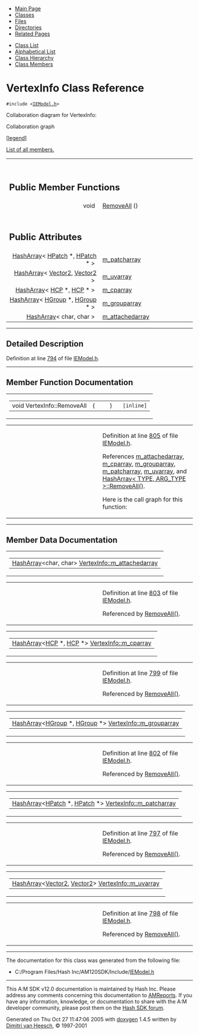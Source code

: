 <div class="tabs">

- [Main Page](index.md)
- <span id="current">[Classes](annotated.md)</span>
- [Files](files.md)
- [Directories](dirs.md)
- [Related Pages](pages.md)

</div>

<div class="tabs">

- [Class List](annotated.md)
- [Alphabetical List](classes.md)
- [Class Hierarchy](hierarchy.md)
- [Class Members](functions.md)

</div>

# VertexInfo Class Reference

`#include <`<a href="IEModel_8h-source.md" class="el"><code>IEModel.h</code></a>`>`

Collaboration diagram for VertexInfo:

<span class="image placeholder" original-image-src="classVertexInfo__coll__graph.gif" original-image-title="" border="0" usemap="#VertexInfo__coll__map">Collaboration graph</span>

\[[legend](graph_legend.md)\]

[List of all members.](classVertexInfo-members.md)

<table data-border="0" data-cellpadding="0" data-cellspacing="0">
<colgroup>
<col style="width: 50%" />
<col style="width: 50%" />
</colgroup>
<tbody>
<tr>
<td></td>
<td></td>
</tr>
<tr>
<td colspan="2"><br />
&#10;<h2 id="public-member-functions">Public Member Functions</h2></td>
</tr>
<tr>
<td class="memItemLeft" style="text-align: right;" data-nowrap="" data-valign="top">void </td>
<td class="memItemRight" data-valign="bottom"><a href="classVertexInfo.md#89fa2a8f9b65284fc34a3851e23257ac" class="el">RemoveAll</a> ()</td>
</tr>
<tr>
<td colspan="2"><br />
&#10;<h2 id="public-attributes">Public Attributes</h2></td>
</tr>
<tr>
<td class="memItemLeft" style="text-align: right;" data-nowrap="" data-valign="top"><a href="classHashArray.md" class="el">HashArray</a>&lt; <a href="classHPatch.md" class="el">HPatch</a> *, <a href="classHPatch.md" class="el">HPatch</a> * &gt; </td>
<td class="memItemRight" data-valign="bottom"><a href="classVertexInfo.md#a1ff2be303e179d9f66102b60c0433d6" class="el">m_patcharray</a></td>
</tr>
<tr>
<td class="memItemLeft" style="text-align: right;" data-nowrap="" data-valign="top"><a href="classHashArray.md" class="el">HashArray</a>&lt; <a href="classVector2.md" class="el">Vector2</a>, <a href="classVector2.md" class="el">Vector2</a> &gt; </td>
<td class="memItemRight" data-valign="bottom"><a href="classVertexInfo.md#6ca10a78e4dd988e224fc6230c3f8b81" class="el">m_uvarray</a></td>
</tr>
<tr>
<td class="memItemLeft" style="text-align: right;" data-nowrap="" data-valign="top"><a href="classHashArray.md" class="el">HashArray</a>&lt; <a href="classHCP.md" class="el">HCP</a> *, <a href="classHCP.md" class="el">HCP</a> * &gt; </td>
<td class="memItemRight" data-valign="bottom"><a href="classVertexInfo.md#5e2c20a1b06ee04de2ff5a1d4d5565a9" class="el">m_cparray</a></td>
</tr>
<tr>
<td class="memItemLeft" style="text-align: right;" data-nowrap="" data-valign="top"><a href="classHashArray.md" class="el">HashArray</a>&lt; <a href="classHGroup.md" class="el">HGroup</a> *, <a href="classHGroup.md" class="el">HGroup</a> * &gt; </td>
<td class="memItemRight" data-valign="bottom"><a href="classVertexInfo.md#5cfbd3060812eefed40b5d9b36a98136" class="el">m_grouparray</a></td>
</tr>
<tr>
<td class="memItemLeft" style="text-align: right;" data-nowrap="" data-valign="top"><a href="classHashArray.md" class="el">HashArray</a>&lt; char, char &gt; </td>
<td class="memItemRight" data-valign="bottom"><a href="classVertexInfo.md#e07ca002572ac0f5e60b0f078918f562" class="el">m_attachedarray</a></td>
</tr>
</tbody>
</table>

------------------------------------------------------------------------

<span id="_details"></span>

## Detailed Description

Definition at line <a href="IEModel_8h-source.md#l00794" class="el">794</a> of file <a href="IEModel_8h-source.md" class="el">IEModel.h</a>.

------------------------------------------------------------------------

## Member Function Documentation

<span id="89fa2a8f9b65284fc34a3851e23257ac" class="anchor"></span>

<table class="mdTable" data-cellpadding="2" data-cellspacing="0">
<colgroup>
<col style="width: 100%" />
</colgroup>
<tbody>
<tr>
<td class="mdRow"><table data-cellpadding="0" data-cellspacing="0" data-border="0">
<tbody>
<tr>
<td class="md" data-nowrap="" data-valign="top">void VertexInfo::RemoveAll</td>
<td class="md" data-valign="top">( </td>
<td class="mdname1" data-valign="top" data-nowrap=""></td>
<td class="md" data-valign="top"> ) </td>
<td class="md" data-nowrap=""><code> [inline]</code></td>
</tr>
</tbody>
</table></td>
</tr>
</tbody>
</table>

<table data-cellspacing="5" data-cellpadding="0" data-border="0">
<colgroup>
<col style="width: 50%" />
<col style="width: 50%" />
</colgroup>
<tbody>
<tr>
<td> </td>
<td><p>Definition at line <a href="IEModel_8h-source.md#l00805" class="el">805</a> of file <a href="IEModel_8h-source.md" class="el">IEModel.h</a>.</p>
<p>References <a href="IEModel_8h-source.md#l00803" class="el">m_attachedarray</a>, <a href="IEModel_8h-source.md#l00799" class="el">m_cparray</a>, <a href="IEModel_8h-source.md#l00802" class="el">m_grouparray</a>, <a href="IEModel_8h-source.md#l00797" class="el">m_patcharray</a>, <a href="IEModel_8h-source.md#l00798" class="el">m_uvarray</a>, and <a href="HashArra_8h-source.md#l00112" class="el">HashArray&lt; TYPE, ARG_TYPE &gt;::RemoveAll()</a>.</p>
<p>Here is the call graph for this function:</p>
<span class="image placeholder" data-original-image-src="classVertexInfo_89fa2a8f9b65284fc34a3851e23257ac_cgraph.gif" data-original-image-title="" data-border="0" usemap="#classVertexInfo_89fa2a8f9b65284fc34a3851e23257ac_cgraph_map"></span></td>
</tr>
</tbody>
</table>

------------------------------------------------------------------------

## Member Data Documentation

<span id="e07ca002572ac0f5e60b0f078918f562" class="anchor"></span>

<table class="mdTable" data-cellpadding="2" data-cellspacing="0">
<colgroup>
<col style="width: 100%" />
</colgroup>
<tbody>
<tr>
<td class="mdRow"><table data-cellpadding="0" data-cellspacing="0" data-border="0">
<tbody>
<tr>
<td class="md" data-nowrap="" data-valign="top"><a href="classHashArray.md" class="el">HashArray</a>&lt;char, char&gt; <a href="classVertexInfo.md#e07ca002572ac0f5e60b0f078918f562" class="el">VertexInfo::m_attachedarray</a></td>
</tr>
</tbody>
</table></td>
</tr>
</tbody>
</table>

<table data-cellspacing="5" data-cellpadding="0" data-border="0">
<colgroup>
<col style="width: 50%" />
<col style="width: 50%" />
</colgroup>
<tbody>
<tr>
<td> </td>
<td><p>Definition at line <a href="IEModel_8h-source.md#l00803" class="el">803</a> of file <a href="IEModel_8h-source.md" class="el">IEModel.h</a>.</p>
<p>Referenced by <a href="IEModel_8h-source.md#l00805" class="el">RemoveAll()</a>.</p></td>
</tr>
</tbody>
</table>

<span id="5e2c20a1b06ee04de2ff5a1d4d5565a9" class="anchor"></span>

<table class="mdTable" data-cellpadding="2" data-cellspacing="0">
<colgroup>
<col style="width: 100%" />
</colgroup>
<tbody>
<tr>
<td class="mdRow"><table data-cellpadding="0" data-cellspacing="0" data-border="0">
<tbody>
<tr>
<td class="md" data-nowrap="" data-valign="top"><a href="classHashArray.md" class="el">HashArray</a>&lt;<a href="classHCP.md" class="el">HCP</a> *, <a href="classHCP.md" class="el">HCP</a> *&gt; <a href="classVertexInfo.md#5e2c20a1b06ee04de2ff5a1d4d5565a9" class="el">VertexInfo::m_cparray</a></td>
</tr>
</tbody>
</table></td>
</tr>
</tbody>
</table>

<table data-cellspacing="5" data-cellpadding="0" data-border="0">
<colgroup>
<col style="width: 50%" />
<col style="width: 50%" />
</colgroup>
<tbody>
<tr>
<td> </td>
<td><p>Definition at line <a href="IEModel_8h-source.md#l00799" class="el">799</a> of file <a href="IEModel_8h-source.md" class="el">IEModel.h</a>.</p>
<p>Referenced by <a href="IEModel_8h-source.md#l00805" class="el">RemoveAll()</a>.</p></td>
</tr>
</tbody>
</table>

<span id="5cfbd3060812eefed40b5d9b36a98136" class="anchor"></span>

<table class="mdTable" data-cellpadding="2" data-cellspacing="0">
<colgroup>
<col style="width: 100%" />
</colgroup>
<tbody>
<tr>
<td class="mdRow"><table data-cellpadding="0" data-cellspacing="0" data-border="0">
<tbody>
<tr>
<td class="md" data-nowrap="" data-valign="top"><a href="classHashArray.md" class="el">HashArray</a>&lt;<a href="classHGroup.md" class="el">HGroup</a> *, <a href="classHGroup.md" class="el">HGroup</a> *&gt; <a href="classVertexInfo.md#5cfbd3060812eefed40b5d9b36a98136" class="el">VertexInfo::m_grouparray</a></td>
</tr>
</tbody>
</table></td>
</tr>
</tbody>
</table>

<table data-cellspacing="5" data-cellpadding="0" data-border="0">
<colgroup>
<col style="width: 50%" />
<col style="width: 50%" />
</colgroup>
<tbody>
<tr>
<td> </td>
<td><p>Definition at line <a href="IEModel_8h-source.md#l00802" class="el">802</a> of file <a href="IEModel_8h-source.md" class="el">IEModel.h</a>.</p>
<p>Referenced by <a href="IEModel_8h-source.md#l00805" class="el">RemoveAll()</a>.</p></td>
</tr>
</tbody>
</table>

<span id="a1ff2be303e179d9f66102b60c0433d6" class="anchor"></span>

<table class="mdTable" data-cellpadding="2" data-cellspacing="0">
<colgroup>
<col style="width: 100%" />
</colgroup>
<tbody>
<tr>
<td class="mdRow"><table data-cellpadding="0" data-cellspacing="0" data-border="0">
<tbody>
<tr>
<td class="md" data-nowrap="" data-valign="top"><a href="classHashArray.md" class="el">HashArray</a>&lt;<a href="classHPatch.md" class="el">HPatch</a> *, <a href="classHPatch.md" class="el">HPatch</a> *&gt; <a href="classVertexInfo.md#a1ff2be303e179d9f66102b60c0433d6" class="el">VertexInfo::m_patcharray</a></td>
</tr>
</tbody>
</table></td>
</tr>
</tbody>
</table>

<table data-cellspacing="5" data-cellpadding="0" data-border="0">
<colgroup>
<col style="width: 50%" />
<col style="width: 50%" />
</colgroup>
<tbody>
<tr>
<td> </td>
<td><p>Definition at line <a href="IEModel_8h-source.md#l00797" class="el">797</a> of file <a href="IEModel_8h-source.md" class="el">IEModel.h</a>.</p>
<p>Referenced by <a href="IEModel_8h-source.md#l00805" class="el">RemoveAll()</a>.</p></td>
</tr>
</tbody>
</table>

<span id="6ca10a78e4dd988e224fc6230c3f8b81" class="anchor"></span>

<table class="mdTable" data-cellpadding="2" data-cellspacing="0">
<colgroup>
<col style="width: 100%" />
</colgroup>
<tbody>
<tr>
<td class="mdRow"><table data-cellpadding="0" data-cellspacing="0" data-border="0">
<tbody>
<tr>
<td class="md" data-nowrap="" data-valign="top"><a href="classHashArray.md" class="el">HashArray</a>&lt;<a href="classVector2.md" class="el">Vector2</a>, <a href="classVector2.md" class="el">Vector2</a>&gt; <a href="classVertexInfo.md#6ca10a78e4dd988e224fc6230c3f8b81" class="el">VertexInfo::m_uvarray</a></td>
</tr>
</tbody>
</table></td>
</tr>
</tbody>
</table>

<table data-cellspacing="5" data-cellpadding="0" data-border="0">
<colgroup>
<col style="width: 50%" />
<col style="width: 50%" />
</colgroup>
<tbody>
<tr>
<td> </td>
<td><p>Definition at line <a href="IEModel_8h-source.md#l00798" class="el">798</a> of file <a href="IEModel_8h-source.md" class="el">IEModel.h</a>.</p>
<p>Referenced by <a href="IEModel_8h-source.md#l00805" class="el">RemoveAll()</a>.</p></td>
</tr>
</tbody>
</table>

------------------------------------------------------------------------

The documentation for this class was generated from the following file:

- C:/Program Files/Hash Inc/AM120SDK/Include/<a href="IEModel_8h-source.md" class="el">IEModel.h</a>

------------------------------------------------------------------------

<span class="small">This A:M SDK v12.0 documentation is maintained by Hash Inc. Please address any comments concerning this documentation to [AMReports](http://www.hash.com/reports). If you have any information, knowledge, or documentation to share with the A:M developer community, please post them on the [Hash SDK forum](http://www.hash.com/forums/index.php?showforum=11).</span>

Generated on Thu Oct 27 11:47:06 2005 with [<span class="image placeholder" original-image-src="doxygen.png" original-image-title="" height="45" width="100" align="middle" border="0">doxygen</span>](http://www.doxygen.org/index.html) 1.4.5 written by [Dimitri van Heesch](mailto:dimitri@stack.nl), © 1997-2001
